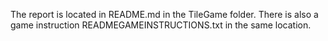 The report is located in README.md in the TileGame folder.
There is also a game instruction READMEGAMEINSTRUCTIONS.txt in the same location.